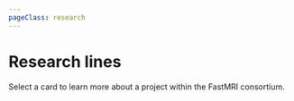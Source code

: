 ```yaml
---
pageClass: research
---
```

# Research lines

Select a card to learn more about a project within the FastMRI consortium.

<div class="research">
<Research slug="prostate-image-analysis"/>
</div>